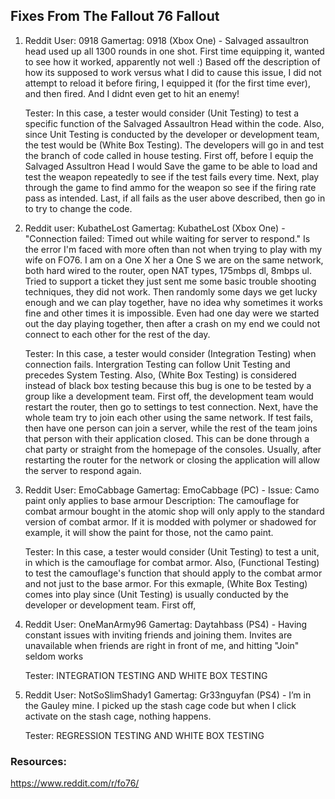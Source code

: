 ## Fixes From The Fallout 76 Fallout

1. Reddit User: 0918 Gamertag: 0918 
(Xbox One) - Salvaged assaultron head used up all 1300 rounds in one shot. First time equipping it, wanted to see how it worked, apparently not well :) Based off the description of how its supposed to work versus what I did to cause this issue, I did not attempt to reload it before firing, I equipped it (for the first time ever), and then fired. And I didnt even get to hit an enemy!

    Tester: In this case, a tester would consider (Unit Testing) to test a specific function of the Salvaged Assaultron Head within the code. Also, since Unit Testing is conducted by the developer or development team, the test would be (White Box Testing). The developers will go in and test the branch of code called in house testing. First off, before I equip the Salvaged Assultron Head I would Save the game to be able to load and test the weapon repeatedly to see if the test fails every time. Next, play through the game to find ammo for the weapon so see if the firing rate pass as intended. Last, if all fails as the user above described, then go in to try to change the code.  

2. Reddit user: KubatheLost  Gamertag: KubatheLost
(Xbox One) - "Connection failed: Timed out while waiting for server to respond." Is the error I'm faced with more often than not when trying to play with my wife on FO76. I am on a One X her a One S we are on the same network, both hard wired to the router, open NAT types, 175mbps dl, 8mbps ul. Tried to support a ticket they just sent me some basic trouble shooting techniques, they did not work. Then randomly some days we get lucky enough and we can play together, have no idea why sometimes it works fine and other times it is impossible. Even had one day were we started out the day playing together, then after a crash on my end we could not connect to each other for the rest of the day.

    Tester: In this case, a tester would consider (Integration Testing) when connection fails. Intergration Testing can follow Unit Testing and precedes System Testing. Also, (White Box Testing) is considered instead of black box testing because this bug is one to be tested by a group like a development team. First off, the development team would restart the router, then go to settings to test connection. Next, have the whole team try to join each other using the same network. If test fails, then have one person can join a server, while the rest of the team joins that person with their application closed. This can be done through a chat party or straight from the homepage of the consoles. Usually, after restarting the router for the network or closing the application will allow the server to respond again.     

3. Reddit User: EmoCabbage Gamertag: EmoCabbage
(PC) - Issue: Camo paint only applies to base armour 
Description: The camouflage for combat armour bought in the atomic shop will only apply to the standard version of combat armor. If it is modded with polymer or shadowed for example, it will show the paint for those, not the camo paint.

     Tester: In this case, a tester would consider (Unit Testing) to test a unit, in which is the camouflage for combat armor. Also, (Functional Testing) to test the camouflage's function that should apply to the combat armor and not just to the base armor. For this exmaple, (White Box Testing) comes into play since (Unit Testing) is usually conducted by the developer or development team. First off, 
     
4. Reddit User: OneManArmy96 Gamertag: Daytahbass 
(PS4) - Having constant issues with inviting friends and joining them. Invites are unavailable when friends are right in front of me, and hitting "Join" seldom works

     Tester: INTEGRATION TESTING AND WHITE BOX TESTING

5. Reddit User: NotSoSlimShady1 Gamertag: Gr33nguyfan
(PS4) - I’m in the Gauley mine. I picked up the stash cage code but when I click activate on the stash cage, nothing happens.

    Tester: REGRESSION TESTING AND WHITE BOX TESTING

### Resources:

https://www.reddit.com/r/fo76/


